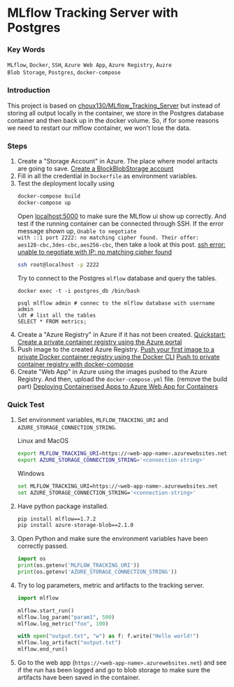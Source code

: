 # MLflow Tracking Server with Postgres

### Key Words
<code>MLflow</code>, <code>Docker</code>, <code>SSH</code>, <code>Azure Web App</code>, <code>Azure Registry</code>, <code>Auzre Blob Storage</code>, <code>Postgres</code>, <code>docker-compose</code>

### Introduction 
This project is based on [choux130/MLflow_Tracking_Server](https://github.com/choux130/MLflow_Tracking_Server/edit/master/README.md) but instead of storing all output locally in the container, we store in the Postgres database container and then back up in the docker volume. So, if for some reasons we need to restart our mlflow container, we won't lose the data. 


### Steps
1. Create a "Storage Account" in Azure. The place where model aritacts are going to save. [Create a BlockBlobStorage account](https://docs.microsoft.com/en-us/azure/storage/blobs/storage-blob-create-account-block-blob?tabs=azure-portal)
2. Fill in all the credential in <code>Dockerfile</code> as environment variables.   
3. Test the deployment locally using 
    ```bash
    docker-compose build
    docker-compose up
    ```   
    Open [localhost:5000](localhost:5000) to make sure the MLflow ui show up correctly. And test if the running container can be connected through SSH. If the error message shown up, <code>Unable to negotiate with ::1 port 2222: no matching cipher found. Their offer: aes128-cbc,3des-cbc,aes256-cbc</code>, then take a look at this post. [ssh error: unable to negotiate with IP: no matching cipher found](https://ma.ttias.be/ssh-error-unable-negotiate-ip-no-matching-cipher-found/)
    ```bash
    ssh root@localhost -p 2222
    ```
    Try to connect to the Postgres <code>mlflow</code> database and query the tables.
    ```
    docker exec -t -i postgres_db /bin/bash
    ```
    ```
    psql mlflow admin # connec to the mlflow database with username admin 
    \dt # list all the tables
    SELECT * FROM metrics;
    ```
4. Create a "Azure Registry" in Azure if it has not been created. [Quickstart: Create a private container registry using the Azure portal](https://docs.microsoft.com/en-us/azure/container-registry/container-registry-get-started-portal)
5. Push image to the created Azure Registry. [Push your first image to a private Docker container registry using the Docker CLI](https://docs.microsoft.com/en-us/azure/container-registry/container-registry-get-started-docker-cli) [Push to private container registry with docker-compose
](https://stackoverflow.com/questions/44052999/docker-compose-push-image-to-aws-ecr)
5. Create "Web App" in Azure using the images pushed to the Azure Registry. And then, upload the <code>docker-compose.yml</code> file. (remove the build part)
[Deploying Containerised Apps to Azure Web App for Containers](https://chrissainty.com/containerising-blazor-applications-with-docker-deploying-containerised-apps-to-azure-web-app-for-containers/)

### Quick Test
1. Set environment variables, <code>MLFLOW_TRACKING_URI</code> and <code>AZURE_STORAGE_CONNECTION_STRING</code>. 

    Linux and MacOS
    ```bash
    export MLFLOW_TRACKING_URI=https://<web-app-name>.azurewebsites.net
    export AZURE_STORAGE_CONNECTION_STRING='<connection-string>'
    ```
    Windows
    ```bash
    set MLFLOW_TRACKING_URI=https://<web-app-name>.azurewebsites.net
    set AZURE_STORAGE_CONNECTION_STRING='<connection-string>'
    ```
2. Have python package installed.
   ```bash
   pip install mlflow==1.7.2
   pip install azure-storage-blob==2.1.0
   ```
3. Open Python and make sure the environment variables have been correctly passed. 
    ```python
    import os 
    print(os.getenv('MLFLOW_TRACKING_URI'))
	print(os.getenv('AZURE_STORAGE_CONNECTION_STRING'))
    ```
4. Try to log parameters, metric and artifacts to the tracking server.
    ```python
    import mlflow
    
    mlflow.start_run()
    mlflow.log_param("param1", 500)
    mlflow.log_metric("foo", 100)
 
    with open("output.txt", "w") as f: f.write("Hello world!")
    mlflow.log_artifact("output.txt")   
    mlflow.end_run()
    ```
5. Go to the web app (<code>https://\<web-app-name\>.azurewebsites.net</code>) and see if the run has been logged and go to blob storage to make sure the artifacts have been saved in the container.
